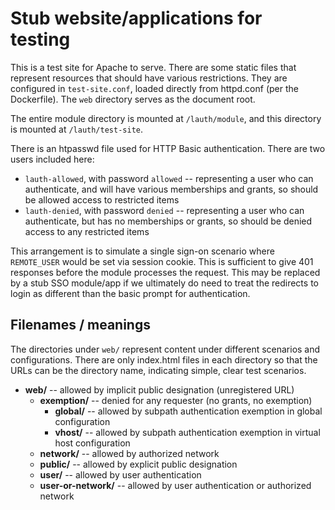 # Stub website/applications for testing

This is a test site for Apache to serve. There are some static files that
represent resources that should have various restrictions. They are configured
in `test-site.conf`, loaded directly from httpd.conf (per the Dockerfile). The
`web` directory serves as the document root.

The entire module directory is mounted at `/lauth/module`, and this directory
is mounted at `/lauth/test-site`.

There is an htpasswd file used for HTTP Basic authentication. There are two
users included here:

- `lauth-allowed`, with password `allowed` -- representing a user who can
  authenticate, and will have various memberships and grants, so should be
  allowed access to restricted items
- `lauth-denied`, with password `denied` -- representing a user who can
  authenticate, but has no memberships or grants, so should be denied access
  to any restricted items

This arrangement is to simulate a single sign-on scenario where `REMOTE_USER`
would be set via session cookie. This is sufficient to give 401 responses
before the module processes the request. This may be replaced by a stub SSO
module/app if we ultimately do need to treat the redirects to login as
different than the basic prompt for authentication.

## Filenames / meanings

The directories under `web/` represent content under different scenarios and
configurations. There are only index.html files in each directory so that the
URLs can be the directory name, indicating simple, clear test scenarios.

- **web/** -- allowed by implicit public designation (unregistered URL)
  - **exemption/** -- denied for any requester (no grants, no exemption)
    - **global/** -- allowed by subpath authentication exemption in global configuration
    - **vhost/** -- allowed by subpath authentication exemption in virtual host configuration
  - **network/** -- allowed by authorized network
  - **public/** -- allowed by explicit public designation
  - **user/** -- allowed by user authentication
  - **user-or-network/** -- allowed by user authentication or authorized network
